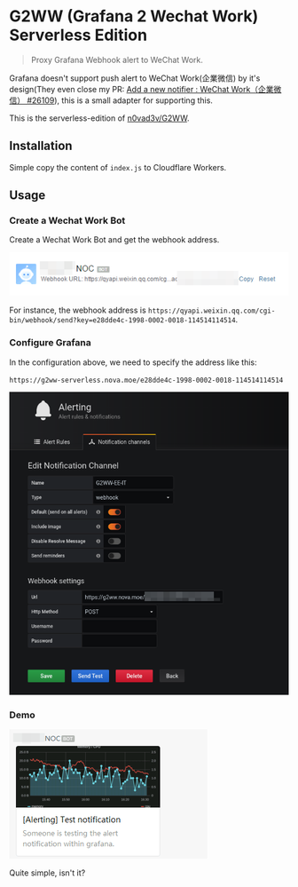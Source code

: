 # G2WW (Grafana 2 Wechat Work) Serverless Edition
> Proxy Grafana Webhook alert to WeChat Work.

Grafana doesn't support push alert to WeChat Work(企業微信) by it's design(They even close my PR: [Add a new notifier : WeChat Work（企業微信） #26109](https://github.com/grafana/grafana/pull/26109)), this is a small adapter for supporting this.

This is the serverless-edition of [n0vad3v/G2WW](https://github.com/n0vad3v/g2ww).

## Installation

Simple copy the content of `index.js` to Cloudflare Workers.

## Usage

### Create a Wechat Work Bot

Create a Wechat Work Bot and get the webhook address.

![](./img/ww-bot.png)

For instance, the webhook address is `https://qyapi.weixin.qq.com/cgi-bin/webhook/send?key=e28dde4c-1998-0002-0018-114514114514`.

### Configure Grafana

In the configuration above, we need to specify the address like this:

`https://g2ww-serverless.nova.moe/e28dde4c-1998-0002-0018-114514114514`

![](./img/grafana.png)

### Demo

![](./img/demo.png)

Quite simple, isn't it?